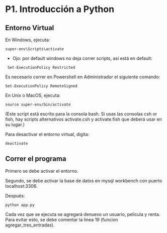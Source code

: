 # P1. Introducción a Python

## Entorno Virtual

En Windows, ejecuta:

```
super-env\Scripts\activate
```

- Ojo: por default windows no deja correr scripts, así está en default:

```
 Set-ExecutionPolicy Restricted
```

Es necesario correr en Powershell en Administrador el siguiente comando:

```
Set-ExecutionPolicy RemoteSigned
```

En Unix o MacOS, ejecuta:

```
source super-env/bin/activate
```

(Este script está escrito para la consola bash. Si usas las consolas csh or fish, hay scripts alternativos activate.csh y activate.fish que deberá usar en su lugar.)

Para desactivar el entorno virtual, digita:

```
deactivate
```

## Correr el programa

Primero se debe activar el entorno.

Segundo, se debe activar la base de datos en mysql workbench con puerto localhost:3306.

Después:

```
python app.py
```

Cada vez que se ejecuta se agregará denuevo un usuario, pelicula y renta. Para evitar esto, se debe comentar la linea 19 (funcion agregar_tres_entradas).
